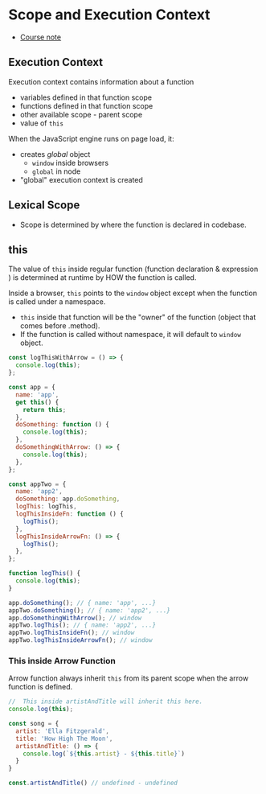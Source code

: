 # Scope and Execution Context

- [Course note](https://github.com/HackerYou/bootcamp-notes/blob/master/applied-javascript/advanced-js-lexical-scope-and-execution-context.md)

## Execution Context

Execution context contains information about a function

- variables defined in that function scope
- functions defined in that function scope
- other available scope - parent scope
- value of `this`

When the JavaScript engine runs on page load, it:

- creates _global_ object
  - `window` inside browsers
  - `global` in node
- "global" execution context is created

## Lexical Scope

- Scope is determined by where the function is declared in codebase.

## this

The value of `this` inside regular function (function declaration & expression ) is determined at runtime by HOW the function is called.

Inside a browser, `this` points to the `window` object except when the function is called under a namespace.

- `this` inside that function will be the "owner" of the function (object that comes before .method).
- If the function is called without namespace, it will default to `window` object.

```js
const logThisWithArrow = () => {
  console.log(this);
};

const app = {
  name: 'app',
  get this() {
    return this;
  },
  doSomething: function () {
    console.log(this);
  },
  doSomethingWithArrow: () => {
    console.log(this);
  },
};

const appTwo = {
  name: 'app2',
  doSomething: app.doSomething,
  logThis: logThis,
  logThisInsideFn: function () {
    logThis();
  },
  logThisInsideArrowFn: () => {
    logThis();
  },
};

function logThis() {
  console.log(this);
}

app.doSomething(); // { name: 'app', ...}
appTwo.doSomething(); // { name: 'app2', ...}
app.doSomethingWithArrow(); // window
appTwo.logThis(); // { name: 'app2', ...}
appTwo.logThisInsideFn(); // window
appTwo.logThisInsideArrowFn(); // window
```

### This inside Arrow Function

Arrow function always inherit `this` from its parent scope when the arrow function is defined.

```js
//  This inside artistAndTitle will inherit this here.
console.log(this);

const song = {
  artist: 'Ella Fitzgerald',
  title: 'How High The Moon',
  artistAndTitle: () => {
    console.log(`${this.artist} - ${this.title}`)
  }
}

const.artistAndTitle() // undefined - undefined
```
